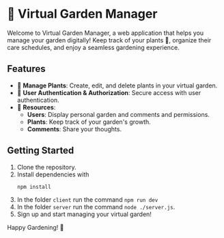 # 🌱 Virtual Garden Manager

Welcome to Virtual Garden Manager, a web application that helps you manage your garden digitally! Keep track of your plants 🌿, organize their care schedules, and enjoy a seamless gardening experience.

## Features
- 🌱 **Manage Plants**: Create, edit, and delete plants in your virtual garden.
- 🔑 **User Authentication & Authorization**: Secure access with user authentication.
- 📓 **Resources**:
  - **Users**: Display personal garden and comments and permissions.
  - **Plants**: Keep track of your garden's growth.
  - **Comments**: Share your thoughts.

## Getting Started
1. Clone the repository.
2. Install dependencies with 
    ```
    npm install
    ```
3. In the folder `client` run the command `npm run dev`
3. In the folder `server` run the command `node ./server.js`.
4. Sign up and start managing your virtual garden! 

Happy Gardening! 🌿

